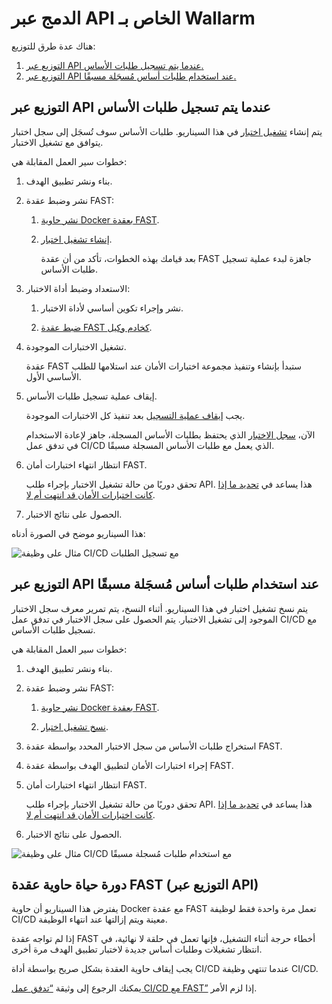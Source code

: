 [img-sample-job-recording]:     ../../images/fast/poc/en/integration-overview/sample-job.png
[img-sample-job-no-recording]:  ../../images/fast/poc/en/integration-overview/sample-job-no-recording.png

[doc-testrun]:                  ../operations/internals.md#test-run
[doc-container-deployment]:     node-deployment.md#deployment-of-the-docker-container
[doc-testrun-creation]:         node-deployment.md#creating-a-test-run 
[doc-testrun-copying]:          node-deployment.md#copying-a-test-run     
[doc-proxy-configuration]:      proxy-configuration.md
[doc-stopping-recording]:       stopping-recording.md
[doc-testrecord]:               ../operations/internals.md#test-record
[doc-waiting-for-tests]:        waiting-for-tests.md

[anchor-recording]:             #deployment-via-the-api-when-baseline-requests-recording-takes-place 
[anchor-no-recording]:          #deployment-via-the-api-when-prerecorded-baseline-requests-are-used

[doc-integration-overview]:     integration-overview.md

#  الدمج عبر API الخاص بـ Wallarm

هناك عدة طرق للتوزيع:
1.  [التوزيع عبر API عندما يتم تسجيل طلبات الأساس.][anchor-recording]
2.  [التوزيع عبر API عند استخدام طلبات أساس مُسجَلة مسبقًا.][anchor-no-recording]


##  التوزيع عبر API عندما يتم تسجيل طلبات الأساس

يتم إنشاء [تشغيل اختبار][doc-testrun] في هذا السيناريو. طلبات الأساس سوف تُسجَل إلى سجل اختبار يتوافق مع تشغيل الاختبار.

خطوات سير العمل المقابلة هي:

1.  بناء ونشر تطبيق الهدف.

2.  نشر وضبط عقدة FAST:
    
    1.  [نشر حاوية Docker بعقدة FAST][doc-container-deployment].
    
    2.  [إنشاء تشغيل اختبار][doc-testrun-creation].
    
        بعد قيامك بهذه الخطوات، تأكد من أن عقدة FAST جاهزة لبدء عملية تسجيل طلبات الأساس.
    
3.  الاستعداد وضبط أداة الاختبار:
    
    1.  نشر وإجراء تكوين أساسي لأداة الاختبار.
    
    2.  [ضبط عقدة FAST كخادم وكيل][doc-proxy-configuration].
    
4.  تشغيل الاختبارات الموجودة.
    
    عقدة FAST ستبدأ بإنشاء وتنفيذ مجموعة اختبارات الأمان عند استلامها للطلب الأساسي الأول.
    
5.  إيقاف عملية تسجيل طلبات الأساس.
    
    يجب [إيقاف عملية التسجيل][doc-stopping-recording] بعد تنفيذ كل الاختبارات الموجودة.
    
    الآن، [سجل الاختبار][doc-testrecord] الذي يحتفظ بطلبات الأساس المسجلة، جاهز لإعادة الاستخدام في تدفق عمل CI/CD الذي يعمل مع طلبات الأساس المسجلة مسبقًا.
    
6.  انتظار انتهاء اختبارات أمان FAST.
    
    تحقق دوريًا من حالة تشغيل الاختبار بإجراء طلب API. هذا يساعد في [تحديد ما إذا كانت اختبارات الأمان قد انتهت أم لا][doc-waiting-for-tests].
    
7.  الحصول على نتائج الاختبار.

هذا السيناريو موضح في الصورة أدناه:

![مثال على وظيفة CI/CD مع تسجيل الطلبات][img-sample-job-recording]


##  التوزيع عبر API عند استخدام طلبات أساس مُسجَلة مسبقًا

يتم نسخ تشغيل اختبار في هذا السيناريو. أثناء النسخ، يتم تمرير معرف سجل الاختبار الموجود إلى تشغيل الاختبار. يتم الحصول على سجل الاختبار في تدفق عمل CI/CD مع تسجيل طلبات الأساس.

خطوات سير العمل المقابلة هي:

1.  بناء ونشر تطبيق الهدف.

2.  نشر وضبط عقدة FAST:
    
    1.  [نشر حاوية Docker بعقدة FAST][doc-container-deployment].
    
    2.  [نسخ تشغيل اختبار][doc-testrun-copying].    

3.  استخراج طلبات الأساس من سجل الاختبار المحدد بواسطة عقدة FAST. 

4.  إجراء اختبارات الأمان لتطبيق الهدف بواسطة عقدة FAST.

5.  انتظار انتهاء اختبارات أمان FAST.
    
    تحقق دوريًا من حالة تشغيل الاختبار بإجراء طلب API. هذا يساعد في [تحديد ما إذا كانت اختبارات الأمان قد انتهت أم لا][doc-waiting-for-tests].
    
6.  الحصول على نتائج الاختبار.

![مثال على وظيفة CI/CD مع استخدام طلبات مُسجلة مسبقًا][img-sample-job-no-recording]   


##  دورة حياة حاوية عقدة FAST (التوزيع عبر API)

يفترض هذا السيناريو أن حاوية Docker مع عقدة FAST تعمل مرة واحدة فقط لوظيفة CI/CD معينة ويتم إزالتها عند انتهاء الوظيفة.
 
إذا لم تواجه عقدة FAST أخطاء حرجة أثناء التشغيل، فإنها تعمل في حلقة لا نهائية، في انتظار تشغيلات وطلبات أساس جديدة لاختبار تطبيق الهدف مرة أخرى.
  
يجب إيقاف حاوية العقدة بشكل صريح بواسطة أداة CI/CD عندما تنتهي وظيفة CI/CD. 

<!-- -->
يمكنك الرجوع إلى وثيقة [“تدفق عمل CI/CD مع FAST”][doc-integration-overview] إذا لزم الأمر.